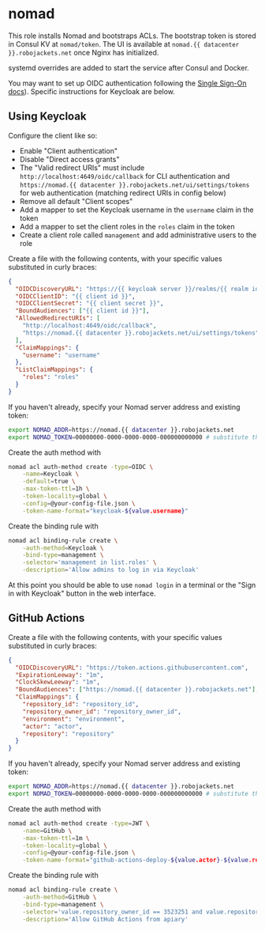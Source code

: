 # nomad

This role installs Nomad and bootstraps ACLs. The bootstrap token is stored in Consul KV at `nomad/token`. The UI is available at `nomad.{{ datacenter }}.robojackets.net` once Nginx has initialized.

systemd overrides are added to start the service after Consul and Docker.

You may want to set up OIDC authentication following the [Single Sign-On docs](https://developer.hashicorp.com/nomad/tutorials/single-sign-on)). Specific instructions for Keycloak are below.

## Using Keycloak

Configure the client like so:
- Enable "Client authentication"
- Disable "Direct access grants"
- The "Valid redirect URIs" must include `http://localhost:4649/oidc/callback` for CLI authentication and `https://nomad.{{ datacenter }}.robojackets.net/ui/settings/tokens` for web authentication (matching redirect URIs in config below)
- Remove all default "Client scopes"
- Add a mapper to set the Keycloak username in the `username` claim in the token
- Add a mapper to set the client roles in the `roles` claim in the token
- Create a client role called `management` and add administrative users to the role

Create a file with the following contents, with your specific values substituted in curly braces:
```json
{
  "OIDCDiscoveryURL": "https://{{ keycloak server }}/realms/{{ realm id }}",
  "OIDCClientID": "{{ client id }}",
  "OIDCClientSecret": "{{ client secret }}",
  "BoundAudiences": ["{{ client id }}"],
  "AllowedRedirectURIs": [
    "http://localhost:4649/oidc/callback",
    "https://nomad.{{ datacenter }}.robojackets.net/ui/settings/tokens"
  ],
  "ClaimMappings": {
    "username": "username"
  },
  "ListClaimMappings": {
    "roles": "roles"
  }
}
```

If you haven't already, specify your Nomad server address and existing token:
```sh
export NOMAD_ADDR=https://nomad.{{ datacenter }}.robojackets.net
export NOMAD_TOKEN=00000000-0000-0000-0000-000000000000 # substitute the bootstrap token or another management token
```

Create the auth method with
```sh
nomad acl auth-method create -type=OIDC \
    -name=Keycloak \
    -default=true \
    -max-token-ttl=1h \
    -token-locality=global \
    -config=@your-config-file.json \
    -token-name-format="keycloak-${value.username}"
```

Create the binding rule with
```sh
nomad acl binding-rule create \
    -auth-method=Keycloak \
    -bind-type=management \
    -selector='management in list.roles' \
    -description='Allow admins to log in via Keycloak'
```

At this point you should be able to use `nomad login` in a terminal or the "Sign in with Keycloak" button in the web interface.

## GitHub Actions

Create a file with the following contents, with your specific values substituted in curly braces:
```json
{
  "OIDCDiscoveryURL": "https://token.actions.githubusercontent.com",
  "ExpirationLeeway": "1m",
  "ClockSkewLeeway": "1m",
  "BoundAudiences": ["https://nomad.{{ datacenter }}.robojackets.net"],
  "ClaimMappings": {
    "repository_id": "repository_id",
    "repository_owner_id": "repository_owner_id",
    "environment": "environment",
    "actor": "actor",
    "repository": "repository"
  }
}
```

If you haven't already, specify your Nomad server address and existing token:
```sh
export NOMAD_ADDR=https://nomad.{{ datacenter }}.robojackets.net
export NOMAD_TOKEN=00000000-0000-0000-0000-000000000000 # substitute the bootstrap token or another management token
```

Create the auth method with
```sh
nomad acl auth-method create -type=JWT \
    -name=GitHub \
    -max-token-ttl=1m \
    -token-locality=global \
    -config=@your-config-file.json \
    -token-name-format="github-actions-deploy-${value.actor}-${value.repository}-${value.environment}"
```

Create the binding rule with
```sh
nomad acl binding-rule create \
    -auth-method=GitHub \
    -bind-type=management \
    -selector='value.repository_owner_id == 3523251 and value.repository_id == 92999743' \
    -description='Allow GitHub Actions from apiary'
```
